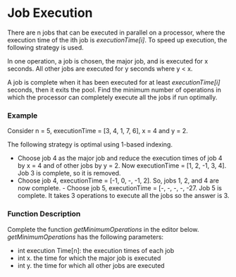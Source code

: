 # Job Execution
There are n jobs that can be executed in parallel on a processor, where the execution time of the ith job is *executionTime[i]*. To speed up execution, the following strategy is used.

In one operation, a job is chosen, the major job, and is executed for x seconds. All other jobs are executed for y seconds where y < x.

A job is complete when it has been executed for at least *executionTime[i]* seconds, then it exits the pool. Find the minimum number of operations in which the processor can completely execute all the jobs if run optimally.
### Example
Consider n = 5, executionTime = [3, 4, 1, 7, 6], x = 4 and y = 2.

The following strategy is optimal using 1-based indexing.

- Choose job 4 as the major job and reduce the execution times of job 4 by x = 4 and of other jobs by y = 2.
Now executionTime = [1, 2, -1, 3, 4]. Job 3 is complete, so it is removed.
-  Choose job 4, executionTime = [-1, 0, -, -1, 2]. So, jobs 1, 2, and 4 are now complete. -  Choose job 5, executionTime = [-, -, -, -, -27. Job 5 is complete.
It takes 3 operations to execute all the jobs so the answer is 3.

### Function Description
Complete the function *getMinimumOperations* in the editor below.
*getMinimumOperations* has the following
parameters:
- int execution Time[n]: the execution times of each job
- int x. the time for which the major job is executed
- int y. the time for which all other jobs are executed